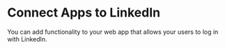 # Connect Apps to LinkedIn
You can add functionality to your web app that allows your users to log in with LinkedIn. 
